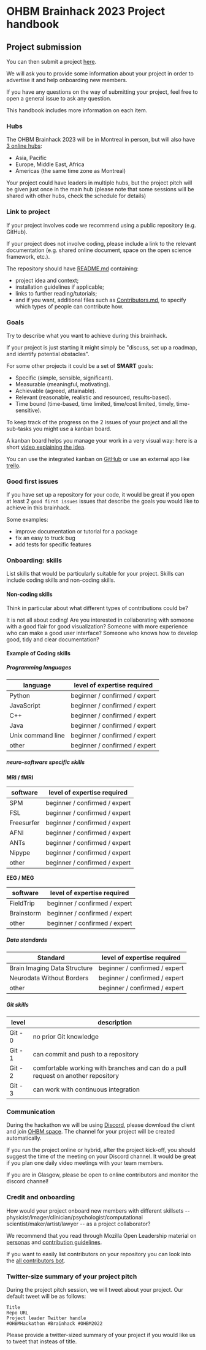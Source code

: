 # OHBM Brainhack 2023 Project handbook

## Project submission

You can then submit a project [here](https://github.com/ohbm/hackathon2023/issues/new?labels=Hackathon+Project&projects=&template=hackathon-project-form.yml&title=%3CMy+Project+Name%3E).

We will ask you to provide some information about your project in order to advertise it and help onboarding new members.

If you have any questions on the way of submitting your project, feel free to open a general issue to ask any question.


This handbook includes more information on each item.

### Hubs

The OHBM Brainhack 2023 will be in Montreal in person, but will also have [3 online hubs](https://ohbm.github.io/hackathon2023/schedule/):
- Asia, Pacific
- Europe, Middle East, Africa
- Americas (the same time zone as Montreal)

Your project could have leaders in multiple hubs, but the project pitch will be given just once in the main hub (please note that some sessions will be shared with other hubs, check the schedule for details)


### Link to project

If your project involves code we recommend using a public repository (e.g. GitHub).

If your project does not involve coding, please include a link to the relevant documentation
(e.g. shared online document, space on the open science framework, etc.).

The repository should have [README.md](https://mozilla.github.io/open-leadership-training-series/articles/opening-your-project/write-a-great-project-readme/) containing:
-   project idea and context;
-   installation guidelines if applicable;
-   links to further reading/tutorials;
-   and if you want, additional files such as [Contributors.md](https://mozilla.github.io/open-leadership-training-series/articles/building-communities-of-contributors/write-contributor-guidelines/), to specify which types of people can contribute how.

### Goals

Try to describe what you want to achieve during this brainhack.

If your project is just starting it might simply be "discuss, set up a roadmap, and identify potential obstacles".

For some other projects it could be a set of **SMART** goals:
-   Specific (simple, sensible, significant).
-   Measurable (meaningful, motivating).
-   Achievable (agreed, attainable).
-   Relevant (reasonable, realistic and resourced, results-based).
-   Time bound (time-based, time limited, time/cost limited, timely, time-sensitive).

To keep track of the progress on the 2 issues of your project and all the sub-tasks you might use a kanban board.

A kanban board helps you manage your work in a very visual way: here is a short [video explaining the
idea](https://www.digite.com/kanban/what-is-kanban/).

You can use the integrated kanban on [GitHub](https://help.github.com/en/github/managing-your-work-on-github/about-project-boards) or use an external app like [trello](https://trello.com/).


### Good first issues

If you have set up a repository for your code, it would be great if you open at least 2 `good first issues`
issues that describe the goals you would like to achieve in this brainhack.

Some examples:
-   improve documentation or tutorial for a package
-   fix an easy to truck bug
-   add tests for specific features



### Onboarding: skills

List skills that would be particularly suitable for your project. Skills can include coding skills and non-coding skills.

#### Non-coding skills

Think in particular about what different types of contributions could be?

It is not all about coding! Are you interested in collaborating with someone with a good flair for
good visualization? Someone with more experience who can make a good user interface? Someone who
knows how to develop good, tidy and clear documentation?

#### Example of Coding skills

##### Programming languages


| language          | level of expertise required   |
|-------------------|-------------------------------|
| Python            | beginner / confirmed / expert |
| JavaScript        | beginner / confirmed / expert |
| C++               | beginner / confirmed / expert |
| Java              | beginner / confirmed / expert |
| Unix command line | beginner / confirmed / expert |
| other             | beginner / confirmed / expert |

##### neuro-software specific skills


**MRI / fMRI**

| software   | level of expertise required   |
|------------|-------------------------------|
| SPM        | beginner / confirmed / expert |
| FSL        | beginner / confirmed / expert |
| Freesurfer | beginner / confirmed / expert |
| AFNI       | beginner / confirmed / expert |
| ANTs       | beginner / confirmed / expert |
| Nipype     | beginner / confirmed / expert |
| other      | beginner / confirmed / expert |

**EEG / MEG**

| software   | level of expertise required   |
|------------|-------------------------------|
| FieldTrip  | beginner / confirmed / expert |
| Brainstorm | beginner / confirmed / expert |
| other      | beginner / confirmed / expert |

##### Data standards

| Standard                    | level of expertise required   |
|-----------------------------|-------------------------------|
| Brain Imaging Data Structure| beginner / confirmed / expert |
| Neurodata Without Borders   | beginner / confirmed / expert |
| other                       | beginner / confirmed / expert |


##### Git skills

| level   | description                                                                       |
|---------|-----------------------------------------------------------------------------------|
| Git - 0 | no prior Git knowledge                                                            |
| Git - 1 | can commit and push to a repository                                               |
| Git - 2 | comfortable working with branches and can do a pull request on another repository |
| Git - 3 | can work with continuous integration


### Communication

During the hackathon we will be using [Discord](https://discord.com/), please download the client and join [OHBM space](https://discord.com/invite/qUzW56dZT2). The channel for your project will be created automatically.

If you run the project online or hybrid, after the project kick-off, you should suggest the time of the meeting on your Discord channel.
It would be great if you plan one daily video meetings with your team members.

If you are in Glasgow, please be open to online contributors and monitor the discord channel!



### Credit and onboarding

How would your project onboard new members with different skillsets -- physicist/imager/clinician/psychologist/computational
scientist/maker/artist/lawyer -- as a project collaborator?

We recommend that you read through Mozilla Open Leadership material on
[personas](https://mozilla.github.io/open-leadership-training-series/articles/building-communities-of-contributors/bring-on-contributors-using-personas-and-pathways/) and [contribution guidelines](https://mozilla.github.io/open-leadership-training-series/articles/building-communities-of-contributors/write-contributor-guidelines/).

If you want to easily list contributors on your repository you can look into the [all contributors bot](https://github.com/all-contributors/all-contributors-bot).



### Twitter-size summary of your project pitch
During the project pitch session, we will tweet about your project. Our default tweet will be as follows:

```
Title
Repo URL
Project leader Twitter handle
#OHBMHackathon #Brainhack #OHBM2022
```

Please provide a twitter-sized summary of your project if you would like us to tweet that insteas of title.



